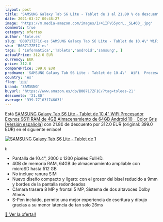 ```yaml
---
layout: post
title: 'SAMSUNG Galaxy Tab S6 Lite - Tablet de 1 al 21.80 % de descuento'
date: 2021-03-27 00:48:27
image: 'https://m.media-amazon.com/images/I/41IFVG5ycrL._SL400_.jpg'
comments: true
category: ofertas
author: 'tole.es'
slug: 'B08717ZF1C-es SAMSUNG Galaxy Tab S6 Lite - Tablet de 10.4\" WiFi...'
sku: 'B08717ZF1C-es'
tags: [ 'Informática','Tablets','android','samsung', ]
actualPrice: 312.0 EUR
currency: EUR
price: 312.0
comparePrice: 399.0 EUR
prodname: 'SAMSUNG Galaxy Tab S6 Lite - Tablet de 10.4\"  WiFi  Procesador Exynos 9611  RAM de 4GB  Almacenamiento de 64GB  Android 10  - Color Gris [Versión española]'
country: 'es'
flag: '🇪🇸'
brand: 'SAMSUNG'
buyurl: 'https://www.amazon.es/dp/B08717ZF1C/?tag=tolees-21'
descuento: '21.80'
average: '339.771031746031'
---
```


Está [SAMSUNG Galaxy Tab S6 Lite - Tablet de 10.4\"  WiFi  Procesador Exynos 9611  RAM de 4GB  Almacenamiento de 64GB  Android 10  - Color Gris [Versión española]](https://www.amazon.es/dp/B08717ZF1C/?tag=tolees-21) con 21.80 de descuento por 312.0 EUR (original: 399.0 EUR) en el siguiente enlace!

[![SAMSUNG Galaxy Tab S6 Lite - Tablet de 1](https://m.media-amazon.com/images/I/41IFVG5ycrL._SL400_.jpg)](https://www.amazon.es/dp/B08717ZF1C/?tag=tolees-21)

ℹ️:

- Pantalla de 10.4", 2000 x 1200 píxeles FullHD.
- 4GB de memoria RAM, 64GB de almacenamiento ampliable con microSD hasta 512 GB
- No incluye ranura SIM
- Nuevo diseño compacto y ligero: con el grosor del bisel reducido a 9mm y bordes de la pantalla redondeados
- Cámara trasera 8 MP y frontal 5 MP, Sistema de dos altavoces Dolby Atmos
- S-Pen incluido, permite una mejor experiencia de escritura y dibujo gracias a su menor latencia de tan solo 26ms

[🛒 Ver la oferta!!](https://www.amazon.es/dp/B08717ZF1C/?tag=tolees-21)
